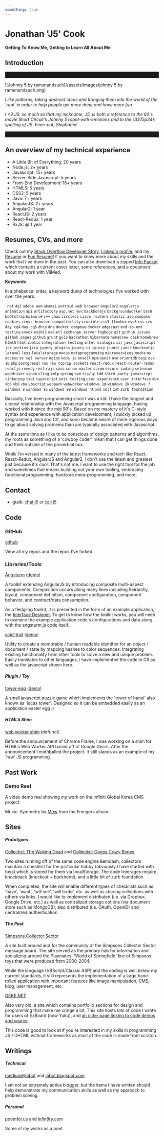```yaml
---
something: true
---
```


<style>

  h5 {
    font-size: 1em;
  }

  section:first-of-type img:first-of-type {
    display: block;
    max-width: 40%;
    margin-right: 0.8em;
    text-align: center;
    float: left;
  }

  hr {
    clear: both;
    padding-top: 1.3em;
  }

  section:first-of-type p:nth-of-type(3) em,
  section:first-of-type p:nth-of-type(4) {
    font-size: 1.3em;
  }

</style>

Jonathan 'J5' Cook
============================


__Getting To Know Me, Getting to Learn All About Me__


Introduction
------------

<hr/>

![Johnny 5 by ramenandsuch](/assets/images/johnny 5 by ramenandsuch.png)

_I like patterns; taking abstract ideas and bringing them into the world of the 'real' in order to help people get more done and have more fun._

_I <3 JS: so much so that my nickname, J5, is both a reference to the 80's movie Short Circuit's Johnny 5 robot-with-emotions and to the 13375p34k spelling of JS. Eeen-put, Stephanie!_

<hr/>

An overview of my technical experience
-------------

*   A Little Bit of Everything: 20 years
*   Node.js: 2+ years
*   Javascript: 15+ years
*   Server-Side Javascript: 5 years
*   Front-End Development: 15+ years
*   HTML5: 5 years
*   CSS3: 5 years
*   Java: 7+ years
*   AngularJS: 2+ years
*   Angular2: 1 year
*   ReactJS: 2 years
*   React-Redux: 1 year
*   RxJS: @ 1 year


Resumes, CVs, and more
----------

Check out my [Stack Overflow Developer Story](https://stackoverflow.com/users/story/8152278), [LinkedIn profile](http://linkedin.com/in/j5bot), and my [Resume](https://goo.gl/j2wwzg?jonathan-j5-cook-resume) or [Fun Resume!](https://goo.gl/S7elxK?jonathan-j5-cook-conversational-resume) if you want to know more about my skills and the work that I've done in the past. You can also download a zipped [Info Packet](https://goo.gl/aDzIzj?jonathan-j5-cook-info-packet) which contains a current cover letter, some references, and a document about my work with ViiMed.

__Keywords__

In alphabetical order, a keyword dump of technologies I've worked with over the years:


`.net` `4gl` `adobe aem` `akamai` `android web browser` `angular2` `angularjs` `animation` `api` `artifactory` `asp.net mvc` `backbonejs` `backgroundworker` `bash` `bootstrap` `bulma` `c#` `c++` `chai` `circleci` `cisco routers` `classic asp` `compass` `cookies` `cross-browser compatibility` `crucible` `css3 flexbox` `css3` `css` `cvs` `day cq4` `day cq5` `dhcp` `dns` `docker compose` `docker` `edgecast` `end-to-end testing` `envox` `es2015` `es6` `etl` `exchange server` `fogbugz` `git` `github issues` `github pages` `github` `grunt` `gulp` `hackathon` `hibernate` `homebrew cask` `homebrew` `html5` `html` `ibatis` `integration testing` `intel dialogic` `ivr` `java` `javascript` `jcr` `jenkins` `jira` `jquery plugins` `jquery-ui` `jquery` `jsunit` `junit` `knockoutjs` `laravel` `less` `localstorage` `macos` `metaprogramming` `microservices` `mocha` `ms access` `ms sql server` `nginx` `node.js` `novell` `npm` `nunit` `nvm` `orientdb` `osgi` `osx 10` `php` `postgresql` `ras` `raw tcp/ip sockets` `react-redux` `react-router-redux` `reactjs` `remedy` `rest` `rxjs` `sass` `scrum master` `scrum` `secure coding` `selenium webdriver` `sinon` `sling` `smtp` `spring` `svn` `tcp/ip` `tdd` `third party javascript` `tinkerpop` `tsql` `typescript` `unit testing` `user experience` `user interface` `vb4` `vb5` `vb6` `vba` `vbscript` `webpack` `webworker` `windows 10` `windows 2k` `windows 7` `windows 8` `windows 95` `windows 98` `windows nt` `xml` `xslt` `zsh` `zurb foundation`


Basically, I've been programming since I was a kid. I have the longest and closest relationship with the Javascript programming language, having worked with it since the mid 90's. Based on my mastery of it's C-style syntax and experience with application development, I quickly picked up programming Java and C#, and soon became aware of more rigorous ways to go about solving problems than are typically associated with Javascript.


At the same time as I like to be conscious of design patterns and algorithms, my roots as something of a 'cowboy coder' mean that I can get things done and think outside of the proverbial box.


While I'm versed in many of the latest frameworks and tech like React, React-Redux, AngularJS and Angular2, I don't use the latest and greatest just because it's cool. That's not me. I want to use the right tool for the job and sometimes that means building out your own tooling, embracing functional programming, hardcore meta-programming, and more.


Contact
-------


*   gtalk: [chat j5](gtalk:chat?jid=jonathan.j5.cook@gmail.com) or [call j5](gtalk:call?jid=jonathan.j5.cook@gmail.com)


Code
----

### GitHub

[github](http://github.com/j5bot?tab=repositories)

View all my repos and the repos I've forked.

### Libraries/Tools

[Ångsturm](http://github.com/j5bot/angsturm) ([demo](http://www.angsturm.org/demo.html))

A toolkit extending AngularJS by introducing composite multi-aspect components. Composition occurs along many lines including heirarchy, layout, component definition, component configuration, component behavior, and contract/data consumption.

As a fledgling toolkit, it is presented in the form of an example application, the [Interface Designer](http://www.angsturm.org/demo.html). To get to know how the toolkit works, you will need to examine the example application code's configurations and data along with the angsturm.js code itself..

[acid-trail](http://github.com/j5bot/acid-trail) ([demo](http://j5bot.github.io/acid-trail/demo.html))

Utility to create a memorable / human readable identifier for an object / document / state by mapping hashes to color sequences. Integrating existing functionality from other tools to solve a new and unique problem. Easily translates to other languages, I have implemented the code in C# as well as the javascript shown here.

##### Plugin / Toy

[tower-egg](http://github.com/j5bot/tower-egg) ([demo](http://j5bot.github.com/tower-egg/tower.html))

A small javascript puzzle game which implements the 'tower of hanoi' also known as 'lucas tower'. Designed so it can be embedded easily as an application easter egg :)

##### HTML5 Shim

[web worker shim](https://github.com/j5bot/html5-shims) (defunct)

Before the announcement of Chrome Frame, I was working on a shim for HTML5 Web Worker API based off of Google Gears. After the announcement I mothballed the project. It still stands as an example of my 'raw' JS programming.

Past Work
---------

### Demo Reel

A video demo reel showing my work on the Infiniti Global Korea CMS project.

Music: Symmetry by [Mew](http://www.mewsite.com/) from the Frengers album.

Sites
-----

##### Prototypes

[Collectist: The Walking Dead](https://j5bot.github.io/thewalkingdead.collectist.org) and [Collectist: Gogos Crazy Bones](https://https://j5bot.github.io/gogos.collectist.org)

Two sites running off of the same code engine &emdash; collectors maintain a checklist for the particular hobby (obviously I have started with toys) which is stored for them via localStorage. The code leverages require, knockback (knockout + backbone), and a little bit of zurb foundation.

When completed, the site will enable different types of checklists such as 'have', 'want', 'will sell', 'will trade', etc. as well as sharing collections with others via links. I would like to implement distributed (i.e. via Dropbox, Google Drive, etc.) as well as centralized storage options (via document store such as MongoDB); also distributed (i.e. OAuth, OpenID) and centralized authentication.


##### The Past

[Simpsons Collector Sector](http://simpsonscollectors.com)

A site built around and for the community of the Simpsons Collector Sector message board. The site served as the primary hub for information and socializing around the Playmates' 'World of Springfield' line of Simpsons toys that were produced from 2000-2004.

While the language (VBScript/Classic ASP) and the coding is well below my current standards, it still represents the implementation of a large hand-rolled application with important features like image manipulation, CMS, blog, user management, etc.

[GEKE.NET](http://geke.net)

Also very old, a site which contains portfolio sections for design and programming that make me cringe a bit. This site hosts lots of code I wrote for users of EzBoard (now Yuku), and [an older page linking to code demos and source](http://geke.net/portfolio/demos/index.html).

This code is good to look at if you're interested in my skills in programming JS / DHTML without frameworks as most of the code is made from scratch.

Writings
--------

##### Technical

[medium@j5bot](https://medium.com/@j5bot) and [j5bot.blogspot.com](http://j5bot.blogspot.com)

I am not an extremely active blogger, but the items I have written should help demonstrate my communication skills as well as my approach to problem solving.

##### Personal

[poemfor.us](http://poemfor.us) and [infin8ty.com](http://infin8ty.com)

Some of my works as a poet.
